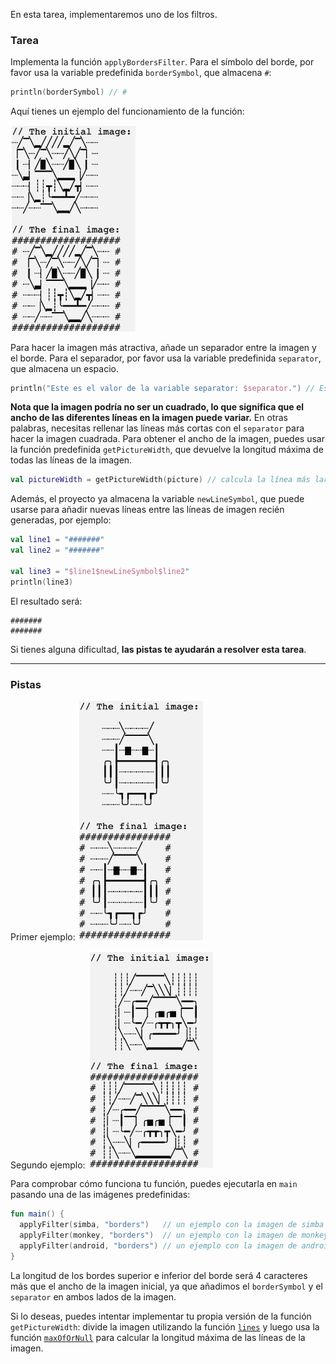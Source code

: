 En esta tarea, implementaremos uno de los filtros.

### Tarea

Implementa la función `applyBordersFilter`. 
Para el símbolo del borde, por favor usa la variable predefinida `borderSymbol`, que almacena `#`:
```kotlin
println(borderSymbol) // #
```

<div class="hint" title="Haz clic para ver un ejemplo del funcionamiento de la función applyBordersFilter">

Aquí tienes un ejemplo del funcionamiento de la función:
<p>
    <img src="../../utils/src/main/resources/images/part1/almost.done/when_hint_1.png" alt="Ejemplo del funcionamiento de la función" width="200"/>
</p>
</div>

Para hacer la imagen más atractiva, añade un separador entre la imagen y el borde. 
Para el separador, por favor usa la variable predefinida `separator`, que almacena un espacio.
```kotlin
println("Este es el valor de la variable separator: $separator.") // Este es el valor de la variable separator:  .
```

**Nota que la imagen podría no ser un cuadrado, lo que significa que el ancho de las diferentes líneas en la imagen puede variar.**
En otras palabras, necesitas rellenar las líneas más cortas con el `separator` para hacer la imagen cuadrada.
Para obtener el ancho de la imagen, puedes usar la función predefinida `getPictureWidth`, 
que devuelve la longitud máxima de todas las líneas de la imagen.

<div class="hint" title="Haz clic para ver un ejemplo del funcionamiento de la función getPictureWidth">

```kotlin
val pictureWidth = getPictureWidth(picture) // calcula la línea más larga de la imagen y devuelve su longitud
```

Además, el proyecto ya almacena la variable `newLineSymbol`, que puede usarse para añadir nuevas líneas entre las líneas de imagen recién generadas, por ejemplo:
```kotlin
val line1 = "#######"
val line2 = "#######"

val line3 = "$line1$newLineSymbol$line2"
println(line3)
```

El resultado será:
```text
#######
#######
```
</div>

Si tienes alguna dificultad, **las pistas te ayudarán a resolver esta tarea**.

----

### Pistas

<div class="hint" title="Haz clic para ver varios ejemplos de cómo debería funcionar la función applyBordersFilter">

Primer ejemplo:
<img src="../../utils/src/main/resources/images/part1/almost.done/examples/borders/android.png" alt="Ejemplo del funcionamiento de la función" width="200"/>

Segundo ejemplo:
<img src="../../utils/src/main/resources/images/part1/almost.done/examples/borders/monkey.png" alt="Ejemplo del funcionamiento de la función" width="200"/>

</div>

<div class="hint" title="Haz clic para aprender cómo ejecutar la función applyBordersFilter con imágenes predefinidas">

Para comprobar cómo funciona tu función, puedes ejecutarla en <code>main</code> pasando una de las imágenes predefinidas:

```kotlin
fun main() {
  applyFilter(simba, "borders")   // un ejemplo con la imagen de simba
  applyFilter(monkey, "borders")  // un ejemplo con la imagen de monkey
  applyFilter(android, "borders") // un ejemplo con la imagen de android (esta imagen tiene longitudes de línea diferentes)
}
```
</div>

<div class="hint" title="Haz clic para obtener una pista sobre cómo calcular la longitud de los bordes superior e inferior para la nueva imagen">

La longitud de los bordes superior e inferior del borde será 4 caracteres más que el ancho de la imagen inicial, 
ya que añadimos el <code>borderSymbol</code> y el <code>separator</code> en ambos lados de la imagen.
</div>

<div class="hint" title="Haz clic para aprender cómo implementar la función getPictureWidth por tu cuenta">

  Si lo deseas, puedes intentar implementar tu propia versión de la función `getPictureWidth`: 
  divide la imagen utilizando la función <a href="https://kotlinlang.org/api/latest/jvm/stdlib/kotlin.text/lines.html">`lines`</a> 
  y luego usa la función <a href="https://kotlinlang.org/api/latest/jvm/stdlib/kotlin.text/max-of-or-null.html">`maxOfOrNull`</a> para calcular 
  la longitud máxima de las líneas de la imagen.   
</div>